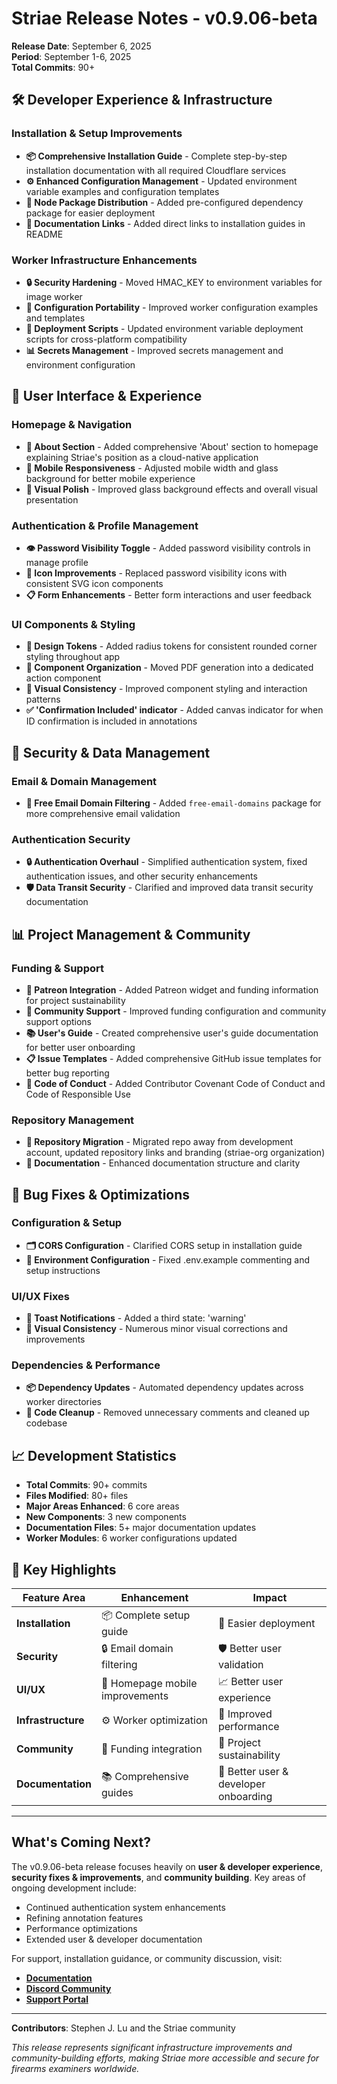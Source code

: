 # Striae Release Notes - v0.9.06-beta

**Release Date**: September 6, 2025  
**Period**: September 1-6, 2025  
**Total Commits**: 90+

## 🛠️ Developer Experience & Infrastructure

### Installation & Setup Improvements

- **📦 Comprehensive Installation Guide** - Complete step-by-step installation documentation with all required Cloudflare services
- **⚙️ Enhanced Configuration Management** - Updated environment variable examples and configuration templates
- **📁 Node Package Distribution** - Added pre-configured dependency package for easier deployment
- **🔗 Documentation Links** - Added direct links to installation guides in README

### Worker Infrastructure Enhancements

- **🔒 Security Hardening** - Moved HMAC_KEY to environment variables for image worker
- **📝 Configuration Portability** - Improved worker configuration examples and templates  
- **🚀 Deployment Scripts** - Updated environment variable deployment scripts for cross-platform compatibility
- **📊 Secrets Management** - Improved secrets management and environment configuration

## 🎨 User Interface & Experience

### Homepage & Navigation

- **📖 About Section** - Added comprehensive 'About' section to homepage explaining Striae's position as a cloud-native application
- **📱 Mobile Responsiveness** - Adjusted mobile width and glass background for better mobile experience
- **🎯 Visual Polish** - Improved glass background effects and overall visual presentation

### Authentication & Profile Management

- **👁️ Password Visibility Toggle** - Added password visibility controls in manage profile
- **🔐 Icon Improvements** - Replaced password visibility icons with consistent SVG icon components
- **📋 Form Enhancements** - Better form interactions and user feedback

### UI Components & Styling

- **🎨 Design Tokens** - Added radius tokens for consistent rounded corner styling throughout app
- **📱 Component Organization** - Moved PDF generation into a dedicated action component
- **🎯 Visual Consistency** - Improved component styling and interaction patterns
- **✅ 'Confirmation Included' indicator** - Added canvas indicator for when ID confirmation is included in annotations

## 🔐 Security & Data Management

### Email & Domain Management

- **📧 Free Email Domain Filtering** - Added `free-email-domains` package for more comprehensive email validation

### Authentication Security

- **🔒 Authentication Overhaul** - Simplified authentication system, fixed authentication issues, and other security enhancements
- **🛡️ Data Transit Security** - Clarified and improved data transit security documentation

## 📊 Project Management & Community

### Funding & Support

- **💝 Patreon Integration** - Added Patreon widget and funding information for project sustainability
- **🤝 Community Support** - Improved funding configuration and community support options
- **📚 User's Guide** - Created comprehensive user's guide documentation for better user onboarding
- **📋 Issue Templates** - Added comprehensive GitHub issue templates for better bug reporting
- **📜 Code of Conduct** - Added Contributor Covenant Code of Conduct and Code of Responsible Use

### Repository Management

- **🔗 Repository Migration** - Migrated repo away from development account, updated repository links and branding (striae-org organization)
- **📝 Documentation** - Enhanced documentation structure and clarity

## 🐛 Bug Fixes & Optimizations

### Configuration & Setup

- **🗂️ CORS Configuration** - Clarified CORS setup in installation guide
- **📝 Environment Configuration** - Fixed .env.example commenting and setup instructions

### UI/UX Fixes

- **🍞 Toast Notifications** - Added a third state: 'warning'
- **🎨 Visual Consistency** - Numerous minor visual corrections and improvements

### Dependencies & Performance

- **📦 Dependency Updates** - Automated dependency updates across worker directories
- **🧹 Code Cleanup** - Removed unnecessary comments and cleaned up codebase

## 📈 Development Statistics

- **Total Commits**: 90+ commits
- **Files Modified**: 80+ files
- **Major Areas Enhanced**: 6 core areas
- **New Components**: 3 new components
- **Documentation Files**: 5+ major documentation updates
- **Worker Modules**: 6 worker configurations updated

## 🎯 Key Highlights

| Feature Area | Enhancement | Impact |
|-------------|-------------|---------|
| **Installation** | 📦 Complete setup guide | 🚀 Easier deployment |
| **Security** | 🔒 Email domain filtering | 🛡️ Better user validation |
| **UI/UX** | 📱 Homepage mobile improvements | 📈 Better user experience |
| **Infrastructure** | ⚙️ Worker optimization | 🔧 Improved performance |
| **Community** | 💝 Funding integration | 🤝 Project sustainability |
| **Documentation** | 📚 Comprehensive guides | 📖 Better user & developer onboarding |

---

## What's Coming Next?

The v0.9.06-beta release focuses heavily on **user & developer experience**, **security fixes & improvements**, and **community building**. Key areas of ongoing development include:

- Continued authentication system enhancements
- Refining annotation features
- Performance optimizations
- Extended user & developer documentation

For support, installation guidance, or community discussion, visit:

- **[Documentation](https://docs.stephenjlu.com/docs-stephenjlu/striae-overview/striae-overview)**
- **[Discord Community](https://discord.gg/ESUPhTPwHx)**
- **[Support Portal](https://www.striae.org/support)**

---

**Contributors**: Stephen J. Lu and the Striae community

*This release represents significant infrastructure improvements and community-building efforts, making Striae more accessible and secure for firearms examiners worldwide.*
